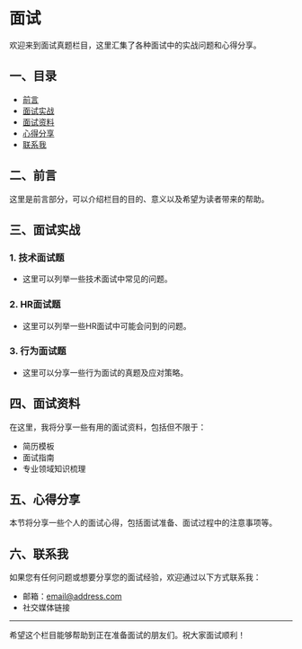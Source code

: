 # 面试

欢迎来到面试真题栏目，这里汇集了各种面试中的实战问题和心得分享。

## 一、目录

- [前言](#二、前言)
- [面试实战](#三、面试实战)
- [面试资料](#四、面试资料)
- [心得分享](#五、心得分享)
- [联系我](#六、联系我)

## 二、前言

这里是前言部分，可以介绍栏目的目的、意义以及希望为读者带来的帮助。

## 三、面试实战

### 1. 技术面试题

- 这里可以列举一些技术面试中常见的问题。

### 2. HR面试题

- 这里可以列举一些HR面试中可能会问到的问题。

### 3. 行为面试题

- 这里可以分享一些行为面试的真题及应对策略。

## 四、面试资料

在这里，我将分享一些有用的面试资料，包括但不限于：

- 简历模板
- 面试指南
- 专业领域知识梳理

## 五、心得分享

本节将分享一些个人的面试心得，包括面试准备、面试过程中的注意事项等。

## 六、联系我

如果您有任何问题或想要分享您的面试经验，欢迎通过以下方式联系我：

- 邮箱：[email@address.com](mailto:email@address.com)
- 社交媒体链接

---

希望这个栏目能够帮助到正在准备面试的朋友们。祝大家面试顺利！
